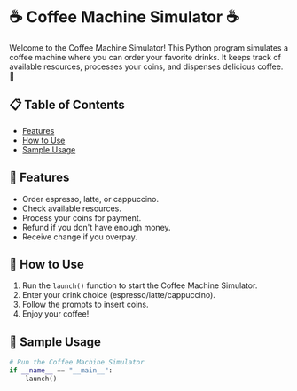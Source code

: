 # ☕ Coffee Machine Simulator ☕

Welcome to the Coffee Machine Simulator! This Python program simulates a coffee machine where you can order your favorite drinks. It keeps track of available resources, processes your coins, and dispenses delicious coffee. 🚀

## 📋 Table of Contents
- [Features](#features)
- [How to Use](#how-to-use)
- [Sample Usage](#sample-usage)

## 🌟 Features
- Order espresso, latte, or cappuccino.
- Check available resources.
- Process your coins for payment.
- Refund if you don't have enough money.
- Receive change if you overpay.

## 🚀 How to Use
1. Run the `launch()` function to start the Coffee Machine Simulator.
2. Enter your drink choice (espresso/latte/cappuccino).
3. Follow the prompts to insert coins.
4. Enjoy your coffee!

## 🎉 Sample Usage
```python
# Run the Coffee Machine Simulator
if __name__ == "__main__":
    launch()
